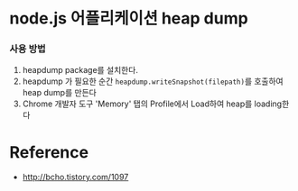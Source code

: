 node.js 어플리케이션 heap dump
==============================

### 사용 방법
1. heapdump package를 설치한다.
1. heapdump 가 필요한 순간 `heapdump.writeSnapshot(filepath)`를 호출하여 heap dump를 만든다
1. Chrome 개발자 도구 'Memory' 탭의 Profile에서 Load하여 heap를 loading한다

Reference
=========
* http://bcho.tistory.com/1097
